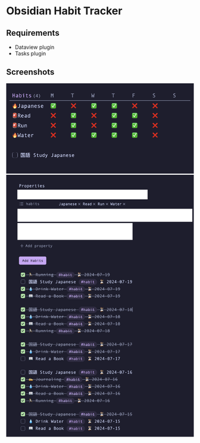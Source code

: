 # Obsidian Habit Tracker

## Requirements

- Dataview plugin
- Tasks plugin

## Screenshots
![habits](https://github.com/div5yesh/obsidian-habit-tracker/blob/main/habits.png)
![tracker](https://github.com/div5yesh/obsidian-habit-tracker/blob/main/habit-tracker.png)